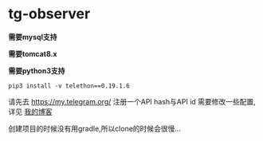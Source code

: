 # tg-observer

**需要mysql支持**

**需要tomcat8.x**

**需要python3支持**
```
pip3 install -v telethon==0.19.1.6
```
请先去 https://my.telegram.org/ 注册一个API hash与API id
需要修改一些配置,详见 [我的博客](https://yiheng.moe/telegram/tg-observe.html)

创建项目的时候没有用gradle,所以clone的时候会很慢...
